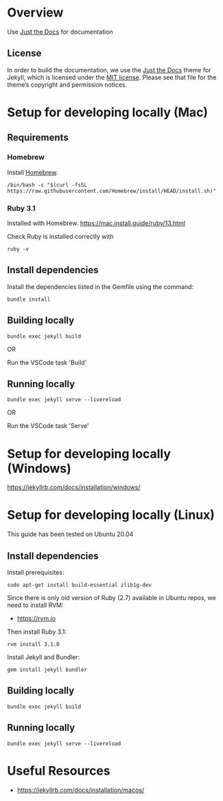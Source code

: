 # Overview

Use [Just the Docs](https://github.com/just-the-docs/just-the-docs) for documentation

## License

In order to build the documentation, we use the [Just the
Docs](https://github.com/just-the-docs/just-the-docs) theme for Jekyll, which
is licensed under the [MIT license](../licenses/LICENSE-just-the-docs.txt).
Please see that file for the theme’s copyright and permission notices.

# Setup for developing locally (Mac)

## Requirements

### Homebrew

Install [Homebrew](https://brew.sh/).
```
/bin/bash -c "$(curl -fsSL https://raw.githubusercontent.com/Homebrew/install/HEAD/install.sh)"
```

### Ruby 3.1

Installed with Homebrew. https://mac.install.guide/ruby/13.html

Check Ruby is installed correctly with
```
ruby -v
```


## Install dependencies

Install the dependencies listed in the Gemfile using the command:
```
bundle install
```

## Building locally

```
bundle exec jekyll build
```

OR

Run the VSCode task 'Build'

## Running locally

```
bundle exec jekyll serve --livereload
```

OR

Run the VSCode task 'Serve'

# Setup for developing locally (Windows)

https://jekyllrb.com/docs/installation/windows/

# Setup for developing locally (Linux)

This guide has been tested on Ubuntu 20.04

## Install dependencies

Install prerequisites:
```
sudo apt-get install build-essential zlib1g-dev
```
Since there is only old version of Ruby (2.7) available in Ubuntu repos, we need to install RVM:

* https://rvm.io

Then install Ruby 3.1:
```
rvm install 3.1.0
```
Install Jekyll and Bundler:
```
gem install jekyll bundler
```
## Building locally

```
bundle exec jekyll build
```

## Running locally

```
bundle exec jekyll serve --livereload
```

# Useful Resources

* https://jekyllrb.com/docs/installation/macos/
